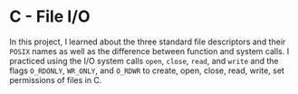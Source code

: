 # C - File I/O
In this project, I learned about the three standard file descriptors and their `POSIX` names as well as the difference between function and system calls. I practiced using the I/O system calls `open`, `close`, `read`, and `write` and the flags `O_RDONLY`, `WR_ONLY`, and `O_RDWR` to create, open, close, read, write, set permissions of files in C.
